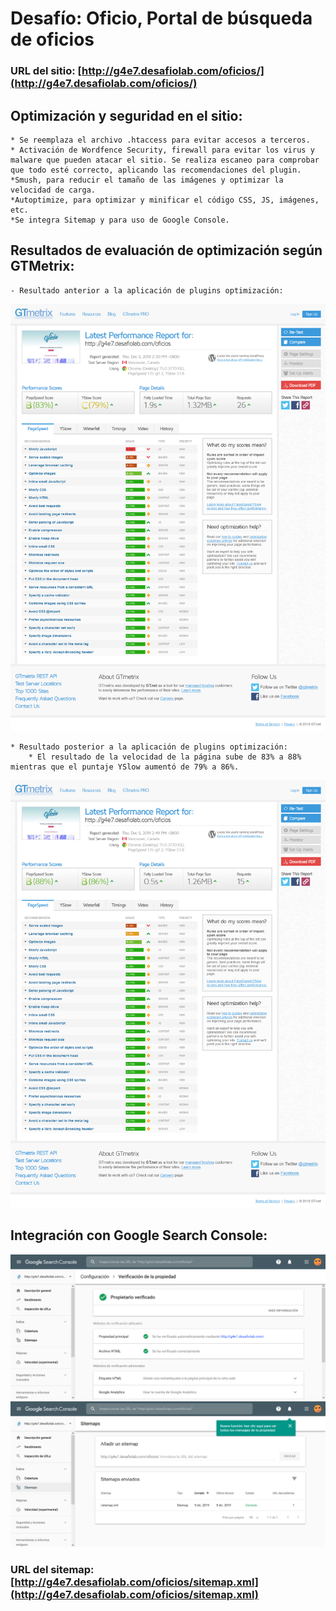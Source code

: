 # Desafío: Oficio, Portal de búsqueda de oficios

### URL del sitio: [http://g4e7.desafiolab.com/oficios/](http://g4e7.desafiolab.com/oficios/)


## Optimización y seguridad en el sitio:
	* Se reemplaza el archivo .htaccess para evitar accesos a terceros.
	* Activación de Wordfence Security, firewall para evitar los virus y malware que pueden atacar el sitio. Se realiza escaneo para comprobar que todo esté correcto, aplicando las recomendaciones del plugin.
	*Smush, para reducir el tamaño de las imágenes y optimizar la velocidad de carga.
	*Autoptimize, para optimizar y minificar el código CSS, JS, imágenes, etc.
	*Se integra Sitemap y para uso de Google Console.



## Resultados de evaluación de optimización según GTMetrix:
	- Resultado anterior a la aplicación de plugins optimización:

![](images/GTmetrix1.png)

	* Resultado posterior a la aplicación de plugins optimización:
		* El resultado de la velocidad de la página sube de 83% a 88% mientras que el puntaje YSlow aumentó de 79% a 86%.

![](images/GTmetrix3.png)



## Integración con Google Search Console:

![](images/GoogleSearchConsole.png)
![](images/Sitemaps.png)

### URL del sitemap: [http://g4e7.desafiolab.com/oficios/sitemap.xml](http://g4e7.desafiolab.com/oficios/sitemap.xml)
